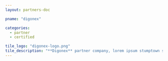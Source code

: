 ```yaml
---
layout: partners-doc

pname: "digonex"

categories: 
  - partner
  - certified

tile_logo: "digonex-logo.png"
tile_description: "**Digonex** partner company, lorem ipsum stumptown shabby chic pour-over roof party DIY normcore. Actually artisan organic occupy, Wes Anderson ugh whatever pour-over gastropub selvage."
---
```



